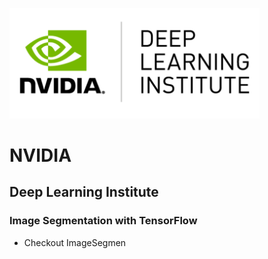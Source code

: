 
<a href="https://www.nvidia.com/dli"> <img src="images/DLI Header.png" alt="Header" style="width: 400px;"/> </a>

# NVIDIA
## Deep Learning Institute
### Image Segmentation with TensorFlow

- Checkout ImageSegmen